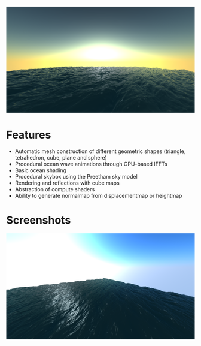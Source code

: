 ![github-small](Gidim/Resources/Textures/Showcase1.png)

# Features
* Automatic mesh construction of different geometric shapes (triangle, tetrahedron, cube, plane and sphere)
* Procedural ocean wave animations through GPU-based IFFTs
* Basic ocean shading
* Procedural skybox using the Preetham sky model
* Rendering and reflections with cube maps
* Abstraction of compute shaders
* Ability to generate normalmap from displacementmap or heightmap

# Screenshots
![github-small](Gidim/Resources/Textures/Showcase2.png)
